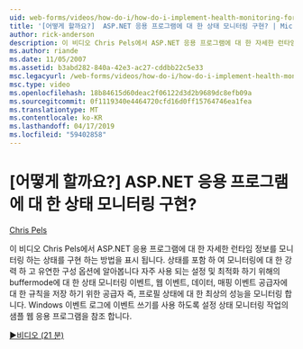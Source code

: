 ```yaml
---
uid: web-forms/videos/how-do-i/how-do-i-implement-health-monitoring-for-an-aspnet-application
title: '[어떻게 할까요?]  ASP.NET 응용 프로그램에 대 한 상태 모니터링 구현? | Microsoft 문서'
author: rick-anderson
description: 이 비디오 Chris Pels에서 ASP.NET 응용 프로그램에 대 한 자세한 런타임 정보를 모니터링 하는 상태를 구현 하는 방법을 표시 됩니다. 강력한 알아봅니다 및...
ms.author: riande
ms.date: 11/05/2007
ms.assetid: b3abd282-840a-42e3-ac27-cddbb22c5e33
msc.legacyurl: /web-forms/videos/how-do-i/how-do-i-implement-health-monitoring-for-an-aspnet-application
msc.type: video
ms.openlocfilehash: 18b84615d60deac2f06122d3d2b9689dc8efb09a
ms.sourcegitcommit: 0f1119340e4464720cfd16d0ff15764746ea1fea
ms.translationtype: MT
ms.contentlocale: ko-KR
ms.lasthandoff: 04/17/2019
ms.locfileid: "59402858"
---
```

# <a name="how-do-i--implement-health-monitoring-for-an-aspnet-application"></a>[어떻게 할까요?]  ASP.NET 응용 프로그램에 대 한 상태 모니터링 구현?

[Chris Pels](https://twitter.com/chrispels)

이 비디오 Chris Pels에서 ASP.NET 응용 프로그램에 대 한 자세한 런타임 정보를 모니터링 하는 상태를 구현 하는 방법을 표시 됩니다. 상태를 포함 하 여 모니터링에 대 한 강력 하 고 유연한 구성 옵션에 알아봅니다 자주 사용 되는 설정 및 최적화 하기 위해의 buffermode에 대 한 상태 모니터링 이벤트, 웹 이벤트, 데이터, 매핑 이벤트 공급자에 대 한 규칙을 저장 하기 위한 공급자 즉, 프로필 상태에 대 한 최상의 성능을 모니터링 합니다. Windows 이벤트 로그에 이벤트 쓰기를 사용 하도록 설정 상태 모니터링 작업의 샘플 웹 응용 프로그램을 참조 합니다.

[&#9654;비디오 (21 분)](https://channel9.msdn.com/Blogs/ASP-NET-Site-Videos/how-do-i-implement-health-monitoring-for-an-aspnet-application)
